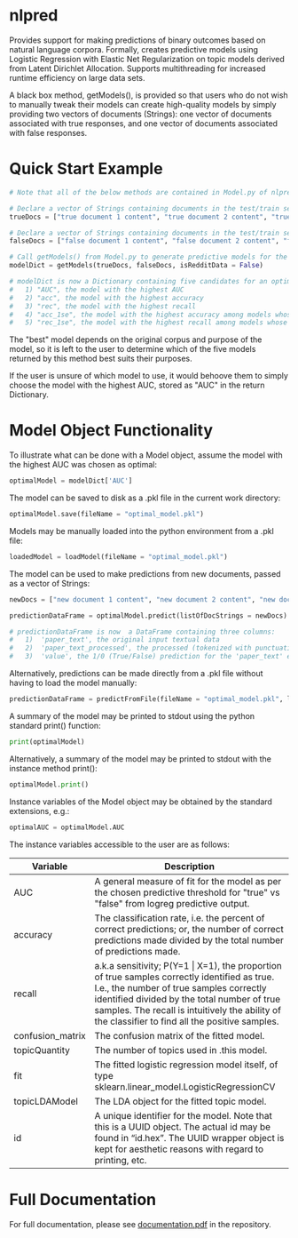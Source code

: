 # nlpred
Provides support for making predictions of binary outcomes based on natural language corpora.  Formally, creates predictive models using Logistic Regression with Elastic Net Regularization on topic models derived from Latent Dirichlet Allocation.  Supports multithreading for increased runtime efficiency on large data sets.

A black box method, getModels(), is provided so that users who do not wish to manually tweak their models can create high-quality models by simply providing two vectors of documents (Strings): one vector of documents associated with true responses, and one vector of documents associated with false responses.

# Quick Start Example

```python
# Note that all of the below methods are contained in Model.py of nlpred; appropriate imports are required.

# Declare a vector of Strings containing documents in the test/train set associated with TRUE reponses
trueDocs = ["true document 1 content", "true document 2 content", "true document 3 content"]

# Declare a vector of Strings containing documents in the test/train set associated with FALSE reponses
falseDocs = ["false document 1 content", "false document 2 content", "false document 3 content"]

# Call getModels() from Model.py to generate predictive models for the documents
modelDict = getModels(trueDocs, falseDocs, isRedditData = False)

# modelDict is now a Dictionary containing five candidates for an optimal model, stored as Model objects:
#   1) "AUC", the model with the highest AUC
#   2) "acc", the model with the highest accuracy
#   3) "rec", the model with the highest recall
#   4) "acc_1se", the model with the highest accuracy among models whose AUC is within 1 standard error of the maximum
#   5) "rec_1se", the model with the highest recall among models whose AUC is within 1 standard error of the maximum
```
The "best" model depends on the original corpus and purpose of the model, so it is left to the user to determine which of the five models returned by this method best suits their purposes.

If the user is unsure of which model to use, it would behoove them to simply choose the model with the highest AUC, stored as "AUC" in the return Dictionary.

# Model Object Functionality

To illustrate what can be done with a Model object, assume the model with the highest AUC was chosen as optimal:
```python
optimalModel = modelDict['AUC']
```
The model can be saved to disk as a .pkl file in the current work directory:
```python
optimalModel.save(fileName = "optimal_model.pkl")
```
Models may be manually loaded into the python environment from a .pkl file:
```python
loadedModel = loadModel(fileName = "optimal_model.pkl")
```
The model can be used to make predictions from new documents, passed as a vector of Strings:
```python
newDocs = ["new document 1 content", "new document 2 content", "new document 3 content"]

predictionDataFrame = optimalModel.predict(listOfDocStrings = newDocs)

# predictionDataFrame is now  a DataFrame containing three columns:
#   1)  'paper_text', the original input textual data
#   2)  'paper_text_processed', the processed (tokenized with punctuation and capitalization removed) textual data
#   3)  'value', the 1/0 (True/False) prediction for the 'paper_text' entry in the same row
```
Alternatively, predictions can be made directly from a .pkl file without having to load the model manually:
```python
predictionDataFrame = predictFromFile(fileName = "optimal_model.pkl", listOfDocStrings = newDocs)
```
A summary of the model may be printed to stdout using the python standard print() function:
```python
print(optimalModel)
```
Alternatively, a summary of the model may be printed to stdout with the instance method print():
```python
optimalModel.print()
```
Instance variables of the Model object may be obtained by the standard extensions, e.g.:
```python
optimalAUC = optimalModel.AUC
```
The instance variables accessible to the user are as follows:

| Variable  | Description |
| ------------- | ------------- |
|AUC| A general measure of fit for the model as per the chosen predictive threshold for "true" vs "false" from logreg predictive output.|
|accuracy| The classification rate, i.e. the percent of correct predictions; or, the number of correct predictions made divided by the total number of predictions made.|
|recall| a.k.a sensitivity; P(Y=1 \| X=1), the proportion of true samples correctly identified as true.  I.e., the number of true samples correctly identified divided by the total number of true samples.  The recall is intuitively the ability of the classifier to find all the positive samples.|
|confusion_matrix| The confusion matrix of the fitted model.
|topicQuantity| The number of topics used in .this model.|
|fit| The fitted logistic regression model itself, of type sklearn.linear_model.LogisticRegressionCV|
|topicLDAModel| The LDA object for the fitted topic model.|
|id| A unique identifier for the model.  Note that this is a UUID object.  The actual id may be found in “id.hex”.  The UUID wrapper object is kept for aesthetic reasons with regard to printing, etc.|

# Full Documentation
For full documentation, please see [documentation.pdf](documentation.pdf) in the repository.
